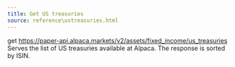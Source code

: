 ```yaml
---
title: Get US treasuries
source: reference\ustreasuries.html
---
```


get https://paper-api.alpaca.markets/v2/assets/fixed_income/us_treasuries
Serves the list of US treasuries available at Alpaca. The response is sorted by ISIN.
